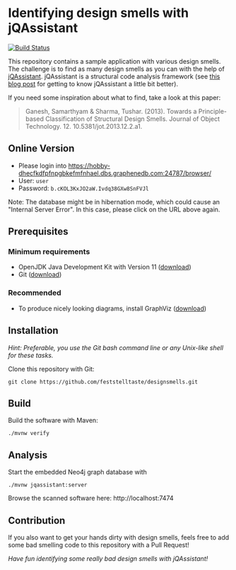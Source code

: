 # Identifying design smells with jQAssistant

[![Build Status](https://travis-ci.org/feststelltaste/designsmells.svg?branch=master)](https://travis-ci.org/feststelltaste/designsmells/)

This repository contains a sample application with various design smells.
The challenge is to find as many design smells as you can with the help of [jQAssistant](https://jqassistant.org/).
jQAssistant is a structural code analysis framework (see [this blog post](https://www.feststelltaste.de/top5-jqassistant/) for getting to know jQAssistant a little bit better).

If you need some inspiration about what to find, take a look at this paper:

> Ganesh, Samarthyam & Sharma, Tushar. (2013). Towards a Principle-based Classification of Structural Design Smells. Journal of Object Technology. 12. 10.5381/jot.2013.12.2.a1. 

## Online Version

* Please login into https://hobby-dhecfkdfpfnpgbkefmfnhael.dbs.graphenedb.com:24787/browser/
 * User: `user`
 * Password: `b.cKOL3KxJO2aW.Ivdq38GXw8SnFVJl`

Note: The database might be in hibernation mode, which could cause an "Internal Server Error". In this case, please click on the URL above again.

## Prerequisites


### Minimum requirements

* OpenJDK Java Development Kit with Version 11 ([download](https://openjdk.java.net/install/))
* Git ([download](https://git-scm.com/downloads))


### Recommended

* To produce nicely looking diagrams, install GraphViz ([download](https://www.graphviz.org/download/))


## Installation

_Hint: Preferable, you use the Git bash command line or any Unix-like shell for these tasks._

Clone this repository with Git:

```
git clone https://github.com/feststelltaste/designsmells.git
```


## Build

Build the software with Maven:

```
./mvnw verify
```


## Analysis

Start the embedded Neo4j graph database with

```
./mvnw jqassistant:server
```

Browse the scanned software here: http://localhost:7474


## Contribution

If you also want to get your hands dirty with design smells, feels free to add some bad smelling code to this repository with a Pull Request!

*Have fun identifying some really bad design smells with jQAssistant!*
